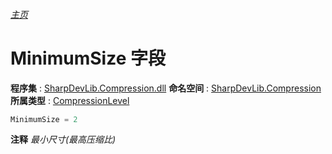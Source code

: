 ###### [主页](./Index.md "主页")
# MinimumSize 字段
**程序集** : [SharpDevLib.Compression.dll](./SharpDevLib.Compression.assembly.md "SharpDevLib.Compression.dll")
**命名空间** : [SharpDevLib.Compression](./SharpDevLib.Compression.namespace.md "SharpDevLib.Compression")
**所属类型** : [CompressionLevel](./SharpDevLib.Compression.CompressionLevel.md "CompressionLevel")
``` csharp
MinimumSize = 2
```
**注释**
*最小尺寸(最高压缩比)*


